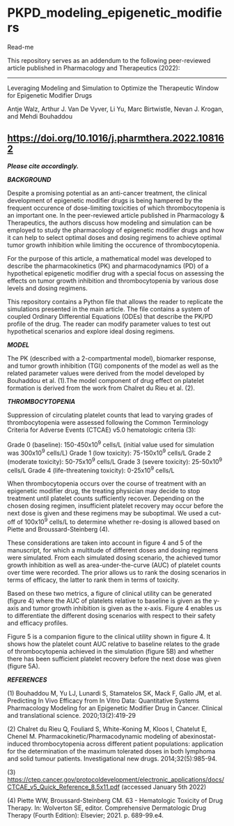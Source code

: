 # PKPD_modeling_epigenetic_modifiers

Read-me

This repository serves as an addendum to the following peer-reviewed article published in Pharmacology and Therapeutics (2022):

---------------------------------------------------------------------------------------------------------------------------
Leveraging Modeling and Simulation to Optimize the Therapeutic Window for Epigenetic Modifier Drugs

Antje Walz, Arthur J. Van De Vyver, Li Yu, Marc Birtwistle, Nevan J. Krogan, and Mehdi Bouhaddou

https://doi.org/10.1016/j.pharmthera.2022.108162
---------------------------------------------------------------------------------------------------------------------------

___Please cite accordingly.___

___BACKGROUND___

Despite a promising potential as an anti-cancer treatment, the clinical development of epigenetic modifier drugs is being hampered 
by the frequent occurence of dose-limiting toxicities of which thrombocytopenia is an important one. 
In the peer-reviewed article published in Pharmacology & Therapeutics, the authors discuss how modeling and simulation can be employed 
to study the pharmacology of epigenetic modifier drugs and how it can help to select optimal doses and dosing regimens to achieve optimal 
tumor growth inhibition while limiting the occurence of thrombocytopenia.

For the purpose of this article, a mathematical model was developed to describe the pharmacokinetics (PK) and 
pharmacodynamics (PD) of a hypothetical epigenetic modifier drug with a special focus on assessing the effects on tumor growth inhibition 
and thrombocytopenia by various dose levels and dosing regimens. 

This repository contains a Python file that allows the reader to replicate the simulations presented in the main article. 
The file contains a system of coupled Ordinary Differential Equations (ODEs) that describe the PK/PD profile of the drug. 
The reader can modify parameter values to test out hypothetical scenarios and explore ideal dosing regimens.

___MODEL___

The PK (described with a 2-compartmental model), biomarker response, and tumor growth inhibition (TGI) components of the model as 
well as the related parameter values were derived from the model developed by Bouhaddou et al. (1).The model component of drug 
effect on platelet formation is derived from the work from Chalret du Rieu et al. (2).

___THROMBOCYTOPENIA___

Suppression of circulating platelet counts that lead to varying grades of thrombocytopenia were assessed following the 
Common Terminology Criteria for Adverse Events (CTCAE) v5.0 hematologic criteria (3):

Grade 0 (baseline): 			150-450x10<sup>9</sup>  cells/L (initial value used for simulation was 300x10<sup>9</sup> cells/L)
Grade 1 (low toxicity): 		75-150x10<sup>9</sup>  cells/L
Grade 2 (moderate toxicity): 		50-75x10<sup>9</sup>  cells/L
Grade 3 (severe toxicity): 		25-50x10<sup>9</sup>  cells/L
Grade 4 (life-threatening toxicity):	0-25x10<sup>9</sup> cells/L

When thrombocytopenia occurs over the course of treatment with an epigenetic modifier drug, the treating physician may decide to 
stop treatment until platelet counts sufficiently recover. Depending on the chosen dosing regimen, insufficient platelet recovery 
may occur before the next dose is given and these regimens may be suboptimal. We used a cut-off of 100x10<sup>9</sup> cells/L to determine 
whether re-dosing is allowed based on Piette and Broussard-Steinberg (4).

These considerations are taken into account in figure 4 and 5 of the manuscript, for which a multitude of different doses and 
dosing regimens were simulated. From each simulated dosing scenario, the achieved tumor growth inhibition as well as 
area-under-the-curve (AUC) of platelet counts over time were recorded. The prior allows us to rank the dosing scenarios 
in terms of efficacy, the latter to rank them in terms of toxicity.

Based on these two metrics, a figure of clinical utility can be generated (figure 4) where the AUC of platelets relative 
to baseline is given as the y-axis and tumor growth inhibition is given as the x-axis. 
Figure 4 enables us to differentiate the different dosing scenarios with respect to their safety and efficacy profiles.

Figure 5 is a companion figure to the clinical utility shown in figure 4. It shows how the platelet count AUC relative to baseline 
relates to the grade of thrombocytopenia achieved in the simulation (figure 5B) and whether there has been sufficient platelet recovery 
before the next dose was given (figure 5A).


___REFERENCES___

(1) Bouhaddou M, Yu LJ, Lunardi S, Stamatelos SK, Mack F, Gallo JM, et al. Predicting In Vivo Efficacy from In Vitro Data: 
Quantitative Systems Pharmacology Modeling for an Epigenetic Modifier Drug in Cancer. Clinical and translational science. 2020;13(2):419-29

(2) Chalret du Rieu Q, Fouliard S, White-Koning M, Kloos I, Chatelut E, Chenel M. Pharmacokinetic/Pharmacodynamic modeling of abexinostat-induced 
thrombocytopenia across different patient populations: application for the determination of the maximum tolerated doses in both lymphoma and solid 
tumour patients. Investigational new drugs. 2014;32(5):985-94.

(3) https://ctep.cancer.gov/protocoldevelopment/electronic_applications/docs/CTCAE_v5_Quick_Reference_8.5x11.pdf (accessed January 5th 2022)

(4) Piette WW, Broussard-Steinberg CM. 63 - Hematologic Toxicity of Drug Therapy. In: Wolverton SE, editor. 
Comprehensive Dermatologic Drug Therapy (Fourth Edition): Elsevier; 2021. p. 689-99.e4.
